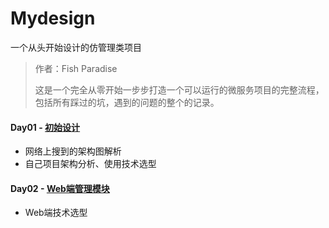 # Mydesign
一个从头开始设计的仿管理类项目

> 作者：Fish Paradise
>
> 这是一个完全从零开始一步步打造一个可以运行的微服务项目的完整流程，包括所有踩过的坑，遇到的问题的整个的记录。

#### Day01 -  [初始设计](./Day01.md)

- 网络上搜到的架构图解析
- 自己项目架构分析、使用技术选型

#### Day02 - [Web端管理模块](./Day02.md)

* Web端技术选型

